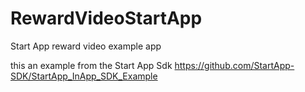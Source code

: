 # RewardVideoStartApp
Start App reward video example app

this an example from the Start App Sdk https://github.com/StartApp-SDK/StartApp_InApp_SDK_Example
